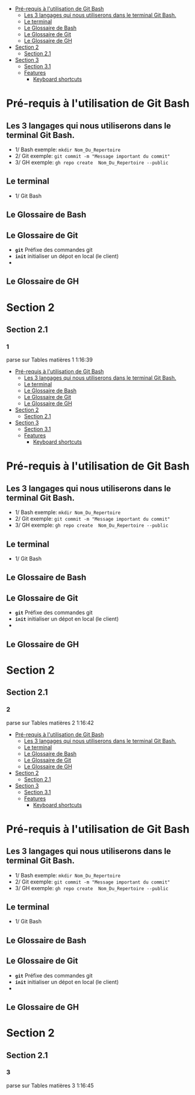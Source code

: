 
- [Pré-requis à l'utilisation de Git Bash](#pré-requis-à-lutilisation-de-git-bash)
  - [Les 3 langages qui nous utiliserons dans le terminal Git Bash.](#les-3-langages-qui-nous-utiliserons-dans-le-terminal-git-bash)
  - [Le terminal](#le-terminal)
  - [Le Glossaire de Bash](#le-glossaire-de-bash)
  - [Le Glossaire de Git](#le-glossaire-de-git)
  - [Le Glossaire de GH](#le-glossaire-de-gh)
- [Section 2](#section-2)
  - [Section 2.1](#section-21)
- [Section 3](#section-3)
  - [Section 3.1](#section-31)
  - [Features](#features)
    - [Keyboard shortcuts](#keyboard-shortcuts)


# Pré-requis à l'utilisation de Git Bash
## Les 3 langages qui nous utiliserons dans le terminal Git Bash.
- 1/    Bash exemple: `mkdir Nom_Du_Repertoire`
- 2/    Git exemple: `git commit -m "Message important du commit"`
- 3/    GH exemple: `gh repo create  Nom_Du_Repertoire --public`
## Le terminal 
- 1/ Git Bash
## Le Glossaire de Bash
## Le Glossaire de Git
- **`git`**  Préfixe des commandes git
- **`init`**  initialiser un dépot en local (le client)
- 

## Le Glossaire de GH

# Section 2
## Section 2.1
### 1
parse sur Tables matières 1
1:16:39

- [Pré-requis à l'utilisation de Git Bash](#pré-requis-à-lutilisation-de-git-bash)
  - [Les 3 langages qui nous utiliserons dans le terminal Git Bash.](#les-3-langages-qui-nous-utiliserons-dans-le-terminal-git-bash)
  - [Le terminal](#le-terminal)
  - [Le Glossaire de Bash](#le-glossaire-de-bash)
  - [Le Glossaire de Git](#le-glossaire-de-git)
  - [Le Glossaire de GH](#le-glossaire-de-gh)
- [Section 2](#section-2)
  - [Section 2.1](#section-21)
- [Section 3](#section-3)
  - [Section 3.1](#section-31)
  - [Features](#features)
    - [Keyboard shortcuts](#keyboard-shortcuts)


# Pré-requis à l'utilisation de Git Bash
## Les 3 langages qui nous utiliserons dans le terminal Git Bash.
- 1/    Bash exemple: `mkdir Nom_Du_Repertoire`
- 2/    Git exemple: `git commit -m "Message important du commit"`
- 3/    GH exemple: `gh repo create  Nom_Du_Repertoire --public`
## Le terminal 
- 1/ Git Bash
## Le Glossaire de Bash
## Le Glossaire de Git
- **`git`**  Préfixe des commandes git
- **`init`**  initialiser un dépot en local (le client)
- 

## Le Glossaire de GH

# Section 2
## Section 2.1
### 2
parse sur Tables matières 2
1:16:42

- [Pré-requis à l'utilisation de Git Bash](#pré-requis-à-lutilisation-de-git-bash)
  - [Les 3 langages qui nous utiliserons dans le terminal Git Bash.](#les-3-langages-qui-nous-utiliserons-dans-le-terminal-git-bash)
  - [Le terminal](#le-terminal)
  - [Le Glossaire de Bash](#le-glossaire-de-bash)
  - [Le Glossaire de Git](#le-glossaire-de-git)
  - [Le Glossaire de GH](#le-glossaire-de-gh)
- [Section 2](#section-2)
  - [Section 2.1](#section-21)
- [Section 3](#section-3)
  - [Section 3.1](#section-31)
  - [Features](#features)
    - [Keyboard shortcuts](#keyboard-shortcuts)


# Pré-requis à l'utilisation de Git Bash
## Les 3 langages qui nous utiliserons dans le terminal Git Bash.
- 1/    Bash exemple: `mkdir Nom_Du_Repertoire`
- 2/    Git exemple: `git commit -m "Message important du commit"`
- 3/    GH exemple: `gh repo create  Nom_Du_Repertoire --public`
## Le terminal 
- 1/ Git Bash
## Le Glossaire de Bash
## Le Glossaire de Git
- **`git`**  Préfixe des commandes git
- **`init`**  initialiser un dépot en local (le client)
- 

## Le Glossaire de GH

# Section 2
## Section 2.1
### 3
parse sur Tables matières 3
1:16:45
